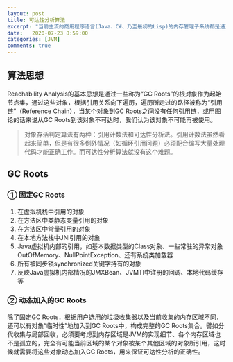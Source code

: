 ```yaml
---
layout: post
title: 可达性分析算法
excerpt: "当前主流的商用程序语言(Java、C#、乃至最初的Lisp)的内存管理子系统都是通过可达性分析算法来判断对象是否存活的"
date:   2020-07-23 8:59:00
categories: [JVM]
comments: true
---
```


## 算法思想

Reachability Analysis的基本思想是通过一些称为“GC Roots”的根对象作为起始节点集，通过这些对象，根据引用关系向下遍历，遍历所走过的路径被称为“引用链”（Reference Chain），当某个对象到GC Roots之间没有任何引用链，或用图论的话来说从GC Roots到该对象不可达时，我们认为该对象不可能再被使用。

> 对象存活判定算法有两种：引用计数法和可达性分析法。引用计数法虽然看起来简单，但是有很多例外情况（如循环引用问题）必须配合编写大量处理代码才能正确工作。而可达性分析算法就没有这个难题。

## GC Roots

### ① 固定GC Roots

1. 在虚拟机栈中引用的对象
2. 在方法区中类静态变量引用的对象
3. 在方法区中常量引用的对象
4. 在本地方法栈中JNI引用的对象
5. Java虚拟机内部的引用，如基本数据类型的Class对象、一些常驻的异常对象OutOfMemory、NullPointException、还有系统类加载器
6. 所有被同步锁synchronized关键字持有的对象
7. 反映Java虚拟机内部情况的JMXBean、JVMTI中注册的回调、本地代码缓存等

### ② 动态加入的GC Roots

除了固定GC Roots，根据用户选用的垃圾收集器以及当前收集的内存区域不同，还可以有对象“临时性”地加入到GC Roots中，构成完整的GC Roots集合。譬如分代收集与局部回收，必须要考虑到内存区域是JVM的实现细节、各个内存区域也不是孤立的，完全有可能当前区域的某个对象被某个其他区域的对象所引用，这时候就需要将这些对象动态加入GC Roots，用来保证可达性分析的正确性。